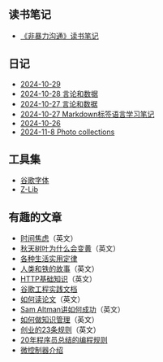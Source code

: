 ## 读书笔记
* [《非暴力沟通》读书笔记](https://www.toutiao.com/article/7429707685110481418/?log_from=3f02b4955e25d_1729949861986)


## 日记
* [2024-10-29]()
* [2024-10-28 言论和数据](https://github.com/RexWang1981/rexwang1981.github.io/blob/main/Docs/2024-10-28%20%E8%A8%80%E8%AE%BA.md)
* [2024-10-27 言论和数据](https://github.com/RexWang1981/rexwang1981.github.io/blob/main/Docs/2020-10-27%20%E8%A8%80%E8%AE%BA.md)
* [2024-10-27 Markdown标签语言学习笔记](https://github.com/RexWang1981/rexwang1981.github.io/blob/main/Docs/2024-10-27%20Rex%E4%B8%AA%E4%BA%BA%E7%AC%94%E8%AE%B0.md)
* [2024-10-26](https://github.com/RexWang1981/rexwang1981.github.io/blob/main/2024_10_26.md)
* [2024-11-8 Photo collections](https://github.com/RexWang1981/rexwang1981.github.io/blob/main/Docs/2024-11-8%20Photo.md)

## 工具集
* [谷歌字体](https://fonts.google.com/specimen/Open+Sans)
* [Z-Lib](https://zh.z-lib.gs/)


## 有趣的文章
* [时间焦虑](https://nesslabs.com/time-anxiety)（英文）
* [秋天树叶为什么会变黄](https://collabfund.com/blog/three-big-things-the-most-important-forces-shaping-the-world/)（英文）
* [各种生活实用定律](https://github.com/nusr/hacker-laws-zh)
* [人类和铁的故事](https://blog.rootsofprogress.org/iron-from-mythical-to-mundane)（英文）
* [HTTP基础知识](http://www.steves-internet-guide.com/http-basics/)（英文）
* [谷歌工程实践文档](https://github.com/xindoo/eng-practices-cn?tab=readme-ov-file)
* [如何读论文](https://blog.csdn.net/qianlong4526888/article/details/11269129)（英文）
* [Sam Altman讲如何成功](https://threadreaderapp.com/thread/1214274038933020672.html)（英文）
* [如何做知识管理](https://tkainrad.dev/posts/managing-my-personal-knowledge-base/)（英文）
* [创业的23条规则](https://joisig.com/rules-software-startup-minimum-hassle)（英文）
* [20年程序员总结的编程规则](https://alexewerlof.medium.com/my-guiding-principles-after-20-years-of-programming-a087dc55596c)
* [微控制器介绍](https://blog.toit.io/what-you-need-to-know-about-microcontrollers-5fabd6d5b019)

